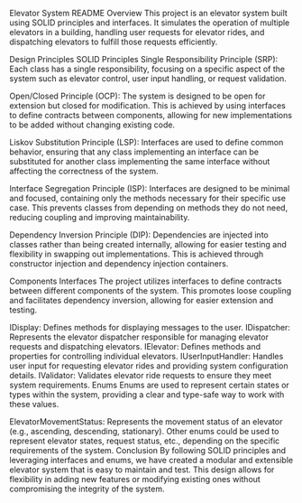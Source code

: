 Elevator System README
Overview
This project is an elevator system built using SOLID principles and interfaces. It simulates the operation of multiple elevators in a building, handling user requests for elevator rides, and dispatching elevators to fulfill those requests efficiently.

Design Principles
SOLID Principles
Single Responsibility Principle (SRP): Each class has a single responsibility, focusing on a specific aspect of the system such as elevator control, user input handling, or request validation.

Open/Closed Principle (OCP): The system is designed to be open for extension but closed for modification. This is achieved by using interfaces to define contracts between components, allowing for new implementations to be added without changing existing code.

Liskov Substitution Principle (LSP): Interfaces are used to define common behavior, ensuring that any class implementing an interface can be substituted for another class implementing the same interface without affecting the correctness of the system.

Interface Segregation Principle (ISP): Interfaces are designed to be minimal and focused, containing only the methods necessary for their specific use case. This prevents classes from depending on methods they do not need, reducing coupling and improving maintainability.

Dependency Inversion Principle (DIP): Dependencies are injected into classes rather than being created internally, allowing for easier testing and flexibility in swapping out implementations. This is achieved through constructor injection and dependency injection containers.

Components
Interfaces
The project utilizes interfaces to define contracts between different components of the system. This promotes loose coupling and facilitates dependency inversion, allowing for easier extension and testing.

IDisplay: Defines methods for displaying messages to the user.
IDispatcher: Represents the elevator dispatcher responsible for managing elevator requests and dispatching elevators.
IElevator: Defines methods and properties for controlling individual elevators.
IUserInputHandler: Handles user input for requesting elevator rides and providing system configuration details.
IValidator: Validates elevator ride requests to ensure they meet system requirements.
Enums
Enums are used to represent certain states or types within the system, providing a clear and type-safe way to work with these values.

ElevatorMovementStatus: Represents the movement status of an elevator (e.g., ascending, descending, stationary).
Other enums could be used to represent elevator states, request status, etc., depending on the specific requirements of the system.
Conclusion
By following SOLID principles and leveraging interfaces and enums, we have created a modular and extensible elevator system that is easy to maintain and test. This design allows for flexibility in adding new features or modifying existing ones without compromising the integrity of the system.
